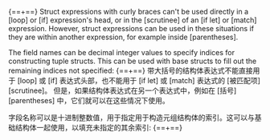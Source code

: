{==+==}
Struct expressions with curly braces can't be used directly in a [loop] or [if] expression's head, or in the [scrutinee] of an [if let] or [match] expression.
However, struct expressions can be used in these situations if they are within another expression, for example inside [parentheses].

The field names can be decimal integer values to specify indices for constructing tuple structs.
This can be used with base structs to fill out the remaining indices not specified:
{==+==}
带大括号的结构体表达式不能直接用于 [loop] 或 [if] 表达式头部，也不能用于 [if let] 或 [match] 表达式的 [被匹配项][scrutinee]。
但是，如果结构体表达式在另一个表达式中，例如在 [括号][parentheses] 中，它们就可以在这些情况下使用。

字段名称可以是十进制整数值，用于指定用于构造元组结构体的索引。这可以与基础结构体一起使用，以填充未指定的其余索引:
{==+==}
